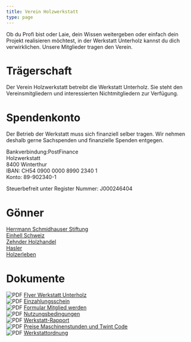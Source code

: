 ```yaml
---
title: Verein Holzwerkstatt
type: page
---
```


Ob du Profi bist oder Laie, dein Wissen weitergeben oder einfach dein Projekt realisieren möchtest,
in der Werkstatt Unterholz kannst du dich verwirklichen. Unsere Mitglieder tragen den Verein.

# Trägerschaft

Der Verein Holzwerkstatt betreibt die Werkstatt Unterholz.
Sie steht den Vereinsmitgliedern und interessierten Nichtmitgliedern zur Verfügung.

# Spendenkonto

Der Betrieb der Werkstatt muss sich finanziell selber tragen.
Wir nehmen deshalb gerne Sachspenden und finanzielle Spenden entgegen.

Bankverbindung:PostFinance  
Holzwerkstatt  
8400 Winterthur  
IBAN: CH54 0900 0000 8990 2340 1  
Konto: 89-902340-1  

Steuerbefreit unter Register Nummer: J000246404

# Gönner

[Herrmann Schmidhauser Stiftung](https://www.schmidhauser-stiftung.ch/)  
[Einhell Schweiz](https://www.einhell.com/)  
[Zehnder Holzhandel](https://www.zehnder-handel.ch/)  
[Hasler](https://www.hasler.ch/)  
[Holzerleben](http://www.holzerleben.ch/)

# Dokumente

![PDF](/images/pdf.png) [Flyer Werkstatt Unterholz](/documents/unterholz-flyer.pdf)  
![PDF](/images/pdf.png) [Einzahlungsschein](/documents/unterholz-rechnung.pdf)  
![PDF](/images/pdf.png) [Formular Mitglied werden](/documents/unterholz-anmeldung.pdf)  
![PDF](/images/pdf.png) [Nutzungsbedingungen](/documents/unterholz-nutzungsbedingungen.pdf)  
![PDF](/images/pdf.png) [Werkstatt-Rapport](/documents/unterholz-dauerrapport.pdf)  
![PDF](/images/pdf.png) [Preise Maschinenstunden und Twint Code](/documents/unterholz-preisliste.pdf)  
![PDF](/images/pdf.png) [Werkstattordnung](/documents/unterholz-werkstattordnung.pdf)  
